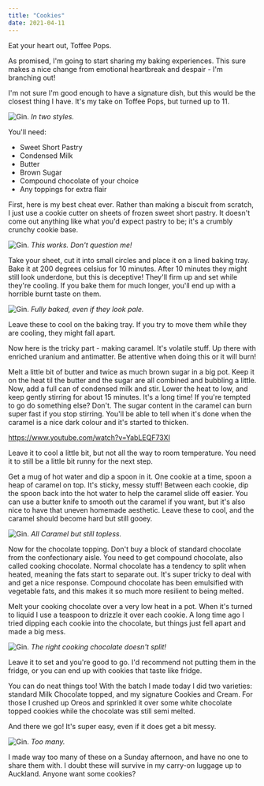 ```yaml
---
title: "Cookies"
date: 2021-04-11
---
```


Eat your heart out, Toffee Pops.

As promised, I'm going to start sharing my baking experiences. This sure makes a nice change from emotional heartbreak and despair - I'm branching out!

I'm not sure I'm good enough to have a signature dish, but this would be the closest thing I have. It's my take on Toffee Pops, but turned up to 11.

![Gin.](../../assets/images/blog/cookies1.jpg)
_In two styles._

You'll need:

* Sweet Short Pastry
* Condensed Milk
* Butter
* Brown Sugar
* Compound chocolate of your choice
* Any toppings for extra flair

First, here is my best cheat ever. Rather than making a biscuit from scratch, I just use a cookie cutter on sheets of frozen sweet short pastry. It doesn't come out anything like what you'd expect pastry to be; it's a crumbly crunchy cookie base.

![Gin.](../../assets/images/blog/cookies2.jpg)
_This works. Don't question me!_

Take your sheet, cut it into small circles and place it on a lined baking tray. Bake it at 200 degrees celsius for 10 minutes. After 10 minutes they might still look underdone, but this is deceptive! They'll firm up and set while they're cooling. If you bake them for much longer, you'll end up with a horrible burnt taste on them.

![Gin.](../../assets/images/blog/cookies3.jpg)
_Fully baked, even if they look pale._

Leave these to cool on the baking tray. If you try to move them while they are cooling, they might fall apart.

Now here is the tricky part - making caramel. It's volatile stuff. Up there with enriched uranium and antimatter. Be attentive when doing this or it will burn!

Melt a little bit of butter and twice as much brown sugar in a big pot. Keep it on the heat til the butter and the sugar are all combined and bubbling a little. Now, add a full can of condensed milk and stir. Lower the heat to low, and keep gently stirring for about 15 minutes. It's a long time! If you're tempted to go do something else? Don't. The sugar content in the caramel can burn super fast if you stop stirring. You'll be able to tell when it's done when the caramel is a nice dark colour and it's started to thicken.

https://www.youtube.com/watch?v=YabLEQF73XI

Leave it to cool a little bit, but not all the way to room temperature. You need it to still be a little bit runny for the next step.

Get a mug of hot water and dip a spoon in it. One cookie at a time, spoon a heap of caramel on top. It's sticky, messy stuff! Between each cookie, dip the spoon back into the hot water to help the caramel slide off easier. You can use a butter knife to smooth out the caramel if you want, but it's also nice to have that uneven homemade aesthetic.
Leave these to cool, and the caramel should become hard but still gooey.

![Gin.](../../assets/images/blog/cookies4.jpg)
_All Caramel but still topless._

Now for the chocolate topping. Don't buy a block of standard chocolate from the confectionary aisle. You need to get compound chocolate, also called cooking chocolate. Normal chocolate has a tendency to split when heated, meaning the fats start to separate out. It's super tricky to deal with and get a nice response. Compound chocolate has been emulsified with vegetable fats, and this makes it so much more resilient to being melted.

Melt your cooking chocolate over a very low heat in a pot. When it's turned to liquid I use a teaspoon to drizzle it over each cookie. A long time ago I tried dipping each cookie into the chocolate, but things just fell apart and made a big mess.

![Gin.](../../assets/images/blog/cookies5.jpg)
_The right cooking chocolate doesn't split!_

Leave it to set and you're good to go. I'd recommend not putting them in the fridge, or you can end up with cookies that taste like fridge.

You can do neat things too! With the batch I made today I did two varieties: standard Milk Chocolate topped, and my signature Cookies and Cream. For those I crushed up Oreos and sprinkled it over some white chocolate topped cookies while the chocolate was still semi melted.

And there we go! It's super easy, even if it does get a bit messy.

![Gin.](../../assets/images/blog/cookies6.jpg)
_Too many._

I made way too many of these on a Sunday afternoon, and have no one to share them with. I doubt these will survive in my carry-on luggage up to Auckland. Anyone want some cookies?
